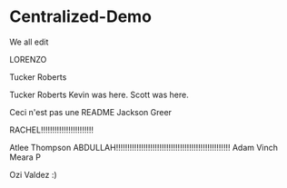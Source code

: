 # Centralized-Demo
We all edit

LORENZO

Tucker Roberts


Tucker Roberts
Kevin was here.
Scott was here.


Ceci n'est pas une README
Jackson Greer



RACHEL!!!!!!!!!!!!!!!!!!!!!!!




Atlee Thompson
ABDULLAH!!!!!!!!!!!!!!!!!!!!!!!!!!!!!!!!!!!!!!!!!!!!!!!!!!
Adam Vinch
Meara P

Ozi Valdez :)
